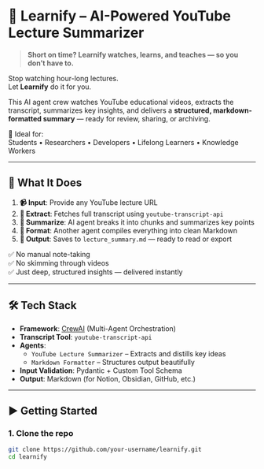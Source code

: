# 🧠 Learnify – AI-Powered YouTube Lecture Summarizer

> **Short on time? Learnify watches, learns, and teaches — so you don’t have to.**

Stop watching hour-long lectures.  
Let **Learnify** do it for you.

This AI agent crew watches YouTube educational videos, extracts the transcript, summarizes key insights, and delivers a **structured, markdown-formatted summary** — ready for review, sharing, or archiving.

🎯 Ideal for:  
Students • Researchers • Developers • Lifelong Learners • Knowledge Workers

---

## 🚀 What It Does

1. **📹 Input**: Provide any YouTube lecture URL  
2. **🧩 Extract**: Fetches full transcript using `youtube-transcript-api`  
3. **🧠 Summarize**: AI agent breaks it into chunks and summarizes key points  
4. **📄 Format**: Another agent compiles everything into clean Markdown  
5. **💾 Output**: Saves to `lecture_summary.md` — ready to read or export

✅ No manual note-taking  
✅ No skimming through videos  
✅ Just deep, structured insights — delivered instantly

---

## 🛠️ Tech Stack

- **Framework**: [CrewAI](https://www.crewai.com/) (Multi-Agent Orchestration)
- **Transcript Tool**: `youtube-transcript-api`
- **Agents**:  
  - `YouTube Lecture Summarizer` – Extracts and distills key ideas  
  - `Markdown Formatter` – Structures output beautifully
- **Input Validation**: Pydantic + Custom Tool Schema
- **Output**: Markdown (for Notion, Obsidian, GitHub, etc.)

---

## ▶️ Getting Started

### 1. Clone the repo
```bash
git clone https://github.com/your-username/learnify.git
cd learnify
